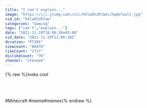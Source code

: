 ```yaml
---
title: "I can't explain..."
image: "https:\/\/i.ytimg.com\/vi\/hXlaOVzR7aw\/hqdefault.jpg"
vid_id: "hXlaOVzR7aw"
categories: "Gaming"
tags: ["can't","explain..."]
date: "2021-11-29T18:56:38+03:00"
vid_date: "2021-11-29T11:00:18Z"
duration: "PT39S"
viewcount: "60478"
likeCount: "2737"
dislikeCount: "76"
channel: "steveee"
---
```

{% raw %}looks cool<br /><br /><br /><br /><br />#Minecraft​ #meme​ #memes{% endraw %}
